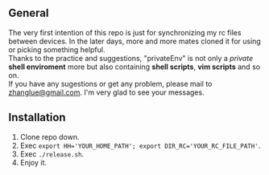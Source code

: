 ## General
The very first intention of this repo is just for synchronizing my rc files between devices. In the later days, more and more mates cloned it for using or picking something helpful.  
Thanks to the practice and suggestions, "privateEnv" is not only a *private* **shell enviroment** more but also containing **shell scripts**, **vim scripts** and so on.  
If you have any sugestions or get any problem, please mail to zhanglue@gmail.com. I'm very glad to see your messages.  

## Installation
1. Clone repo down.
2. Exec ```export HH='YOUR_HOME_PATH'; export DIR_RC='YOUR_RC_FILE_PATH'```.
3. Exec ```./release.sh```.
4. Enjoy it.
